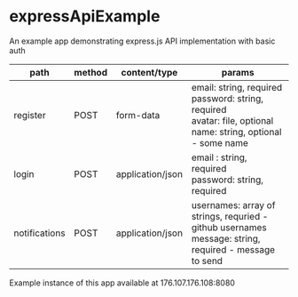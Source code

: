 # expressApiExample
An example app demonstrating express.js API implementation with basic auth

path | method | content/type | params
-----|--------|--------------|--------
register | POST | form-data | email: string, required <br> password: string, required<br>avatar: file, optional<br>name: string, optional - some name
login | POST | application/json | email : string, required  <br> password: string, required
notifications | POST | application/json | usernames: array of strings, requried - github usernames<br> message: string, required - message to send

Example instance of this app available at 176.107.176.108:8080
